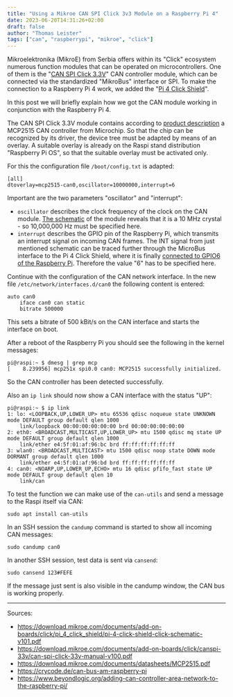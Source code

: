 ```yaml
---
title: "Using a Mikroe CAN SPI Click 3v3 Module on a Raspberry Pi 4"
date: 2023-06-20T14:31:26+02:00
draft: false
author: "Thomas Leister"
tags: ["can", "raspberrypi", "mikroe", "click"]
---
```


Mikroelektronika (MikroE) from Serbia offers within its "Click" ecosystem numerous function modules that can be operated on microcontrollers. One of them is the "[CAN SPI Click 3.3V](https://www.mikroe.com/can-spi-33v-click)" CAN controller module, which can be connected via the standardized "MikroBus" interface or SPI. To make the connection to a Raspberry Pi 4 work, we added the "[Pi 4 Click Shield](https://www.mikroe.com/pi-4-click-shield)". 

In this post we will briefly explain how we got the CAN module working in conjunction with the Raspberry Pi 4. 

<!--more-->


The CAN SPI Click 3.3V module contains according to [product description](https://www.mikroe.com/can-spi-33v-click) a MCP2515 CAN controller from Microchip. So that the chip can be recognized by its driver, the device tree must be adapted by means of an overlay. A suitable overlay is already on the Raspi stand distribution "Raspberry Pi OS", so that the suitable overlay must be activated only. 

For this the configuration file `/boot/config.txt` is adapted:

	[all]
	dtoverlay=mcp2515-can0,oscillator=10000000,interrupt=6

Important are the two parameters "oscillator" and "interrupt":

* `oscillator` describes the clock frequency of the clock on the CAN module. [The schematic](https://download.mikroe.com/documents/add-on-boards/click/canspi-33v/can-spi-click-33v-manual-v100.pdf) of the module reveals that it is a 10 MHz crystal - so 10,000,000 Hz must be specified here. 
* `interrupt` describes the GPIO pin of the Raspberry Pi, which transmits an interrupt signal on incoming CAN frames. The INT signal from just mentioned schematic can be traced further through the MicroBus interface to the Pi 4 Click Shield, where it is finally [connected to GPIO6 of the Raspberry Pi](https://download.mikroe.com/documents/add-on-boards/click/pi_4_click_shield/pi-4-click-shield-click-schematic-v101.pdf). Therefore the value "6" has to be specified here.

Continue with the configuration of the CAN network interface. In the new file `/etc/network/interfaces.d/can0` the following content is entered:

	auto can0
        iface can0 can static
        bitrate 500000

This sets a bitrate of 500 kBit/s on the CAN interface and starts the interface on boot. 

After a reboot of the Raspberry Pi you should see the following in the kernel messages:

	pi@raspi:~ $ dmesg | grep mcp
	[    8.239956] mcp251x spi0.0 can0: MCP2515 successfully initialized.

So the CAN controller has been detected successfully.

Also an `ip link` should now show a CAN interface with the status "UP":

	pi@raspi:~ $ ip link
	1: lo: <LOOPBACK,UP,LOWER_UP> mtu 65536 qdisc noqueue state UNKNOWN mode DEFAULT group default qlen 1000
	    link/loopback 00:00:00:00:00:00 brd 00:00:00:00:00:00
	2: eth0: <BROADCAST,MULTICAST,UP,LOWER_UP> mtu 1500 qdisc mq state UP mode DEFAULT group default qlen 1000
	    link/ether e4:5f:01:af:96:bc brd ff:ff:ff:ff:ff:ff
	3: wlan0: <BROADCAST,MULTICAST> mtu 1500 qdisc noop state DOWN mode DORMANT group default qlen 1000
	    link/ether e4:5f:01:af:96:bd brd ff:ff:ff:ff:ff:ff
	4: can0: <NOARP,UP,LOWER_UP,ECHO> mtu 16 qdisc pfifo_fast state UP mode DEFAULT group default qlen 10
	    link/can

To test the function we can make use of the `can-utils` and send a message to the Raspi itself via CAN:

	sudo apt install can-utils

In an SSH session the `candump` command is started to show all incoming CAN messages:

	sudo candump can0

In another SSH session, test data is sent via `cansend`:

	sudo cansend 123#FEFE

If the message just sent is also visible in the candump window, the CAN bus is working properly.

---

Sources: 

* https://download.mikroe.com/documents/add-on-boards/click/pi_4_click_shield/pi-4-click-shield-click-schematic-v101.pdf
* https://download.mikroe.com/documents/add-on-boards/click/canspi-33v/can-spi-click-33v-manual-v100.pdf
* https://download.mikroe.com/documents/datasheets/MCP2515.pdf
* https://crycode.de/can-bus-am-raspberry-pi
* https://www.beyondlogic.org/adding-can-controller-area-network-to-the-raspberry-pi/
